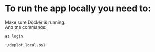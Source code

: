 # To run the app locally you need to:

Make sure Docker is running. \
And the commands:

`az login` 

`./deplot_local.ps1`